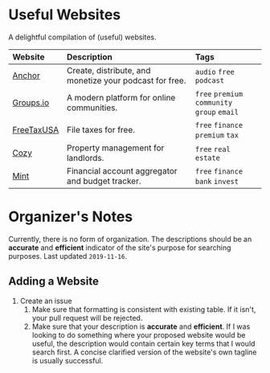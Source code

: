 # Useful Websites
A delightful compilation of (useful) websites. 

| Website | Description | Tags |
| :------ | :---------- | :--- |
| [Anchor](https://anchor.fm) | Create, distribute, and monetize your podcast for free. | `audio` `free` `podcast` |
| [Groups.io](https://groups.io) | A modern platform for online communities. | `free` `premium` `community`<br>`group` `email` |
| [FreeTaxUSA](https://www.freetaxusa.com) | File taxes for free. | `free` `finance` `premium` `tax` |
| [Cozy](https://cozy.co) | Property management for landlords. | `free` `real estate` |
| [Mint](https://www.mint.com) | Financial account aggregator and budget tracker. | `free` `finance` `bank` `invest` |


# Organizer's Notes
Currently, there is no form of organization. The descriptions should be an **accurate** and **efficient** indicator of the site's purpose for searching purposes. Last updated `2019-11-16`.

## Adding a Website
1. Create an issue
   1. Make sure that formatting is consistent with existing table. If it isn't, your pull request will be rejected.
   2. Make sure that your description is **accurate** and **efficient**. If I was looking to do something where your proposed website would be useful, the description would contain certain key terms that I would search first. A concise clarified version of the website's own tagline is usually successful.
